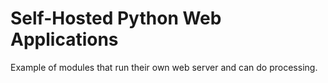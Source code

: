 # Self-Hosted Python Web Applications

Example of modules that run their own web server and can do processing.
